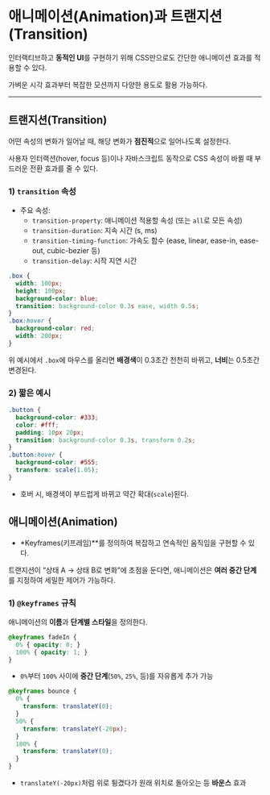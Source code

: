 # 애니메이션(Animation)과 트랜지션(Transition)

인터랙티브하고 **동적인 UI**를 구현하기 위해 CSS만으로도 간단한 애니메이션 효과를 적용할 수 있다.

가벼운 시각 효과부터 복잡한 모션까지 다양한 용도로 활용 가능하다.

---

## 트랜지션(Transition)

어떤 속성의 변화가 일어날 때, 해당 변화가 **점진적**으로 일어나도록 설정한다.

사용자 인터랙션(hover, focus 등)이나 자바스크립트 동작으로 CSS 속성이 바뀔 때 부드러운 전환 효과를 줄 수 있다.

### 1) `transition` 속성

- 주요 속성:
    - `transition-property`: 애니메이션 적용할 속성 (또는 `all`로 모든 속성)
    - `transition-duration`: 지속 시간 (s, ms)
    - `transition-timing-function`: 가속도 함수 (ease, linear, ease-in, ease-out, cubic-bezier 등)
    - `transition-delay`: 시작 지연 시간

```css
.box {
  width: 100px;
  height: 100px;
  background-color: blue;
  transition: background-color 0.3s ease, width 0.5s;
}
.box:hover {
  background-color: red;
  width: 200px;
}
```

위 예시에서 `.box`에 마우스를 올리면 **배경색**이 0.3초간 천천히 바뀌고, **너비**는 0.5초간 변경된다.

### 2) 짧은 예시

```css
.button {
  background-color: #333;
  color: #fff;
  padding: 10px 20px;
  transition: background-color 0.3s, transform 0.2s;
}
.button:hover {
  background-color: #555;
  transform: scale(1.05);
}
```

- 호버 시, 배경색이 부드럽게 바뀌고 약간 확대(`scale`)된다.

## 애니메이션(Animation)

- *Keyframes(키프레임)**를 정의하여 복잡하고 연속적인 움직임을 구현할 수 있다.

트랜지션이 “상태 A → 상태 B로 변화”에 초점을 둔다면, 애니메이션은 **여러 중간 단계**를 지정하여 세밀한 제어가 가능하다.

### 1) `@keyframes` 규칙

애니메이션의 **이름**과 **단계별 스타일**을 정의한다.

```css
@keyframes fadeIn {
  0% { opacity: 0; }
  100% { opacity: 1; }
}
```

- `0%`부터 `100%` 사이에 **중간 단계**(`50%`, `25%`, 등)를 자유롭게 추가 가능

```css
@keyframes bounce {
  0% {
    transform: translateY(0);
  }
  50% {
    transform: translateY(-20px);
  }
  100% {
    transform: translateY(0);
  }
}
```

- `translateY(-20px)`처럼 위로 튕겼다가 원래 위치로 돌아오는 등 **바운스** 효과